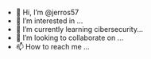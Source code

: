 - 👋 Hi, I’m @jerros57
- 👀 I’m interested in ...
- 🌱 I’m currently learning cibersecurity...
- 💞️ I’m looking to collaborate on ...
- 📫 How to reach me ...

<!---
jerros57/jerros57 is a ✨ special ✨ repository because its `README.md` (this file) appears on your GitHub profile.
You can click the Preview link to take a look at your changes.
--->
